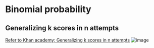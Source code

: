 # Binomial probability


## Generalizing k scores in n attempts
[Refer to Khan academy: Generalizing k scores in n attempts](https://www.khanacademy.org/math/ap-statistics/random-variables-ap/modal/v/generalizing-k-scores-in-n-attempts)
![image](https://user-images.githubusercontent.com/14041622/44392555-1062f200-a565-11e8-854d-c331560dd408.png)
